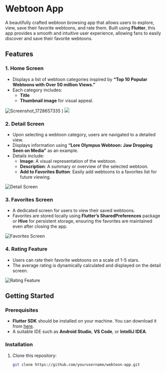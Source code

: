 # Webtoon App

A beautifully crafted webtoon browsing app that allows users to explore, view, save their favorite webtoons, and rate them. Built using **Flutter**, this app provides a smooth and intuitive user experience, allowing fans to easily discover and save their favorite webtoons.

## Features

### 1. Home Screen
- Displays a list of webtoon categories inspired by **“Top 10 Popular Webtoons with Over 50 million Views.”**
- Each category includes:
  - **Title**
  - **Thumbnail image** for visual appeal.

![Screenshot_1728657335](https://github.com/user-attachments/assets/f078fff1-f956-4266-814f-654b85feb697)
)
![](![Screenshot_1728657343](https://github.com/user-attachments/assets/0668b621-7bb1-4f08-b6a8-448e30a928fc)
)

### 2. Detail Screen
- Upon selecting a webtoon category, users are navigated to a detailed view.
- Displays information using **“Lore Olympus Webtoon: Jaw Dropping Seen on Media”** as an example.
- Details include:
  - **Image**: A visual representation of the webtoon.
  - **Description**: A summary or overview of the selected webtoon.
  - **Add to Favorites Button**: Easily add webtoons to a favorites list for future viewing.

![Detail Screen](assets/images/detail_screen.png)

### 3. Favorites Screen
- A dedicated screen for users to view their saved webtoons.
- Favorites are stored locally using **Flutter’s SharedPreferences** package or **Hive** for persistent storage, ensuring the favorites are maintained even after closing the app.

![Favorites Screen](assets/images/favorites_screen.png)

### 4. Rating Feature
- Users can rate their favorite webtoons on a scale of 1-5 stars.
- The average rating is dynamically calculated and displayed on the detail screen.

![Rating Feature](assets/images/rating_feature.png)

## Getting Started

### Prerequisites
- **Flutter SDK** should be installed on your machine. You can download it from [here](https://flutter.dev/docs/get-started/install).
- A suitable IDE such as **Android Studio**, **VS Code**, or **IntelliJ IDEA**.

### Installation
1. Clone this repository:
   ```bash
   git clone https://github.com/yourusername/webtoon-app.git
